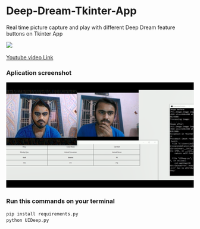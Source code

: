 # Deep-Dream-Tkinter-App

Real time picture capture and play with different Deep Dream feature buttons on Tkinter App


<img src="https://img.icons8.com/plasticine/100/000000/youtube.png"/>

[Youtube video Link](https://www.youtube.com/watch?v=E3L-Fo1770U)


### Aplication screenshot

<img src="https://github.com/Boltuzamaki/Deep-Dream-Tkinter-App/blob/master/Pic/Screenshot%20(6594).png" />



### Run this commands on your terminal

```sh
pip install requirements.py
python UIDeep.py
```
